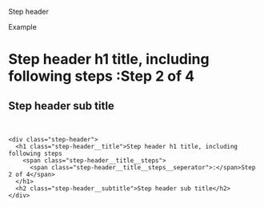 <div class="pattern" id="step-header">
  <p class="pattern__title">Step header</p>
  <div class="wr__example">
    <p class="wr__example__title">Example</p>
    <div class="step-header">
  <h1 class="step-header__title">Step header h1 title, including following steps
    <span class="step-header__title__steps">
      <span class="step-header__title__steps__seperator">:</span>Step 2 of 4</span>
  </h1>
  <h2 class="step-header__subtitle">Step header sub title</h2>
</div>

  </div>
  <div class="wr__notes">
    &nbsp;
  </div>
  <div class="wr__code">
    <pre class=" language-markup"><code class=" language-markup"><span class="token tag"><span class="token tag"><span class="token punctuation">&lt;</span>div</span> <span class="token attr-name">class</span><span class="token attr-value"><span class="token punctuation">=</span><span class="token punctuation">"</span>step-header<span class="token punctuation">"</span></span><span class="token punctuation">&gt;</span></span>
  <span class="token tag"><span class="token tag"><span class="token punctuation">&lt;</span>h1</span> <span class="token attr-name">class</span><span class="token attr-value"><span class="token punctuation">=</span><span class="token punctuation">"</span>step-header__title<span class="token punctuation">"</span></span><span class="token punctuation">&gt;</span></span>Step header h1 title, including following steps
    <span class="token tag"><span class="token tag"><span class="token punctuation">&lt;</span>span</span> <span class="token attr-name">class</span><span class="token attr-value"><span class="token punctuation">=</span><span class="token punctuation">"</span>step-header__title__steps<span class="token punctuation">"</span></span><span class="token punctuation">&gt;</span></span>
      <span class="token tag"><span class="token tag"><span class="token punctuation">&lt;</span>span</span> <span class="token attr-name">class</span><span class="token attr-value"><span class="token punctuation">=</span><span class="token punctuation">"</span>step-header__title__steps__seperator<span class="token punctuation">"</span></span><span class="token punctuation">&gt;</span></span>:<span class="token tag"><span class="token tag"><span class="token punctuation">&lt;/</span>span</span><span class="token punctuation">&gt;</span></span>Step 2 of 4<span class="token tag"><span class="token tag"><span class="token punctuation">&lt;/</span>span</span><span class="token punctuation">&gt;</span></span>
  <span class="token tag"><span class="token tag"><span class="token punctuation">&lt;/</span>h1</span><span class="token punctuation">&gt;</span></span>
  <span class="token tag"><span class="token tag"><span class="token punctuation">&lt;</span>h2</span> <span class="token attr-name">class</span><span class="token attr-value"><span class="token punctuation">=</span><span class="token punctuation">"</span>step-header__subtitle<span class="token punctuation">"</span></span><span class="token punctuation">&gt;</span></span>Step header sub title<span class="token tag"><span class="token tag"><span class="token punctuation">&lt;/</span>h2</span><span class="token punctuation">&gt;</span></span>
<span class="token tag"><span class="token tag"><span class="token punctuation">&lt;/</span>div</span><span class="token punctuation">&gt;</span></span>
</code></pre>
  </div>
</div>